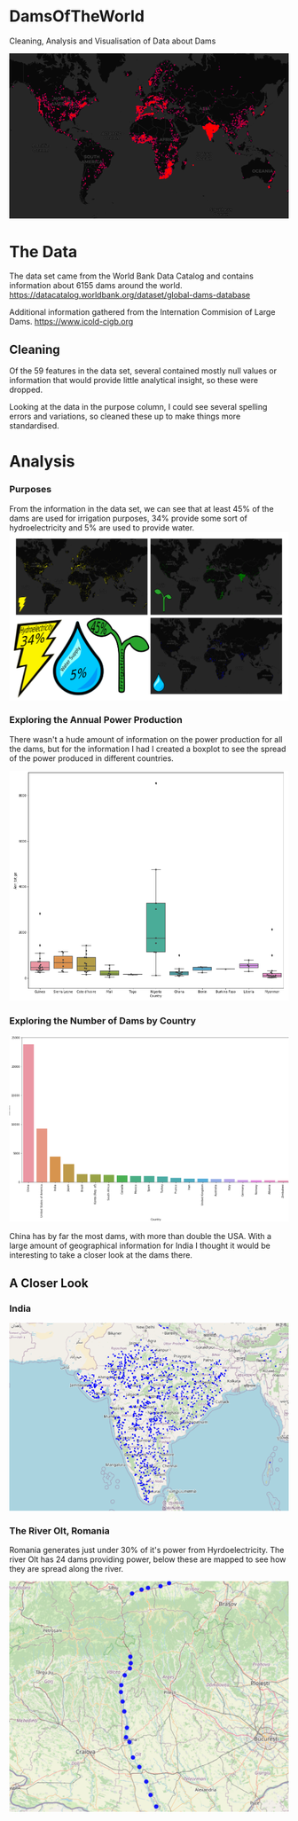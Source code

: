 # DamsOfTheWorld
Cleaning, Analysis and Visualisation of Data about Dams

![All Dams](DamImages/AllDams.png?raw=true "All Dams")

# The Data

The data set came from the World Bank Data Catalog and contains information about 6155 dams around the world.
https://datacatalog.worldbank.org/dataset/global-dams-database

Additional information gathered from the Internation Commision of Large Dams.
https://www.icold-cigb.org

## Cleaning

Of the 59 features in the data set, several contained mostly null values or information that would provide little analytical insight, so these were dropped.

Looking at the data in the purpose column, I could see several spelling errors and variations, so cleaned these up to make things more standardised. 

# Analysis

### Purposes

From the information in the data set, we can see that at least 45% of the dams are used for irrigation purposes, 34% provide some sort of hydroelectricity and 5% are used to provide water.
![Purposes](DamImages/Purposes.png?raw=true "Purposes")

### Exploring the Annual Power Production

There wasn't a hude amount of information on the power production for all the dams, but for the information I had I created a boxplot to see the spread of the power produced in different countries.

![Annual Power Production](DamImages/PowerProductionBoxplot.png?raw=true "Annual Power Production")

### Exploring the Number of Dams by Country

![Countries Top 10](DamImages/NumberPerCountry.png?raw=true "Dams by Country Top 20")

China has by far the most dams, with more than double the USA. With a large amount of geographical information for India I thought it would be interesting to take a closer look at the dams there.

## A Closer Look
### India
![India](DamImages/IndiaAll.png?raw=true "India")

### The River Olt, Romania 

Romania generates just under 30% of it's power from Hyrdoelectricity. The river Olt has 24 dams providing power, below these are mapped to see how they are spread along the river.

![River Olt](DamImages/RiverOrt.png?raw=true "River Olt")


